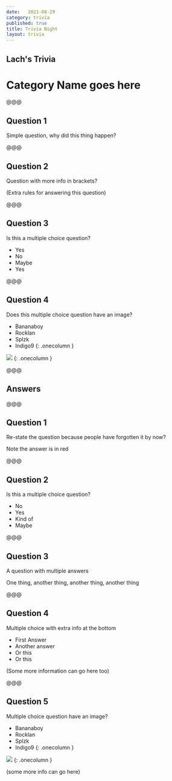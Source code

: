 ```yaml
---
date:   2021-08-29
category: trivia
published: true
title: Trivia Night
layout: trivia
---
```


## Lach's Trivia
# Category Name goes here

@@@

## Question 1
Simple question, why did this thing happen?<!-- .element: class="fragment" data-fragment-index="1" -->

@@@

## Question 2
Question with more info in brackets?<!-- .element: class="fragment" data-fragment-index="1" -->

(Extra rules for answering this question) <!-- .element: class="fragment smaller" data-fragment-index="1" -->

@@@

## Question 3
Is this a multiple choice question?<!-- .element: class="fragment" -->

* Yes <!-- .element: class="fragment" -->
* No <!-- .element: class="fragment" -->
* Maybe <!-- .element: class="fragment" -->
* Yes <!-- .element: class="fragment" -->

@@@

## Question 4
Does this multiple choice question have an image?<!-- .element: class="fragment" data-fragment-index="1" -->

* Bananaboy <!-- .element: class="fragment" data-fragment-index="2" -->
* Rocklan <!-- .element: class="fragment" data-fragment-index="3" --> 
* Splzk <!-- .element: class="fragment" data-fragment-index="4" -->
* Indigo9 <!-- .element: class="fragment" data-fragment-index="5" -->
{: .onecolumn }

<img src="/trivia/rocklan.png" /><!-- .element: class="fragment" data-fragment-index="1" -->
{: .onecolumn }



@@@

## Answers

@@@

## Question 1

Re-state the question because people have forgotten it by now?

Note the answer is in red <!-- .element: class="fragment answer" -->

@@@

## Question 2

Is this a multiple choice question?

* No
* Yes <!-- .element: class="fragment highlight-red" data-fragment-index="2" -->
* Kind of 
* Maybe

@@@

## Question 3

A question with multiple answers

One thing, another thing, another thing, another thing <!-- .element: class="fragment answer" -->

@@@

## Question 4

Multiple choice with extra info at the bottom

* First Answer
* Another answer <!-- .element: class="fragment highlight-red" data-fragment-index="2" -->
* Or this
* Or this

(Some more information can go here too)<!-- .element: class="fragment smaller" data-fragment-index="2" -->

@@@

## Question 5
Multiple choice question have an image?

* Bananaboy 
* Rocklan <!-- .element: class="fragment highlight-red" data-fragment-index="1" --> 
* Splzk 
* Indigo9 
{: .onecolumn }

<img src="/trivia/rocklan.png" />
{: .onecolumn }

(some more info can go here) <!-- .element: class="fragment smaller clearboth" data-fragment-index="1" --> 
